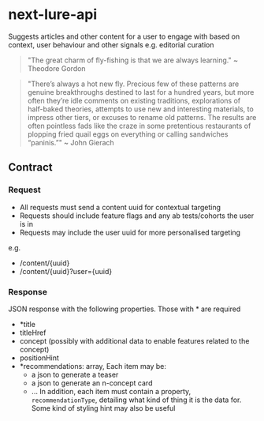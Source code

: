 # next-lure-api
Suggests articles and other content for a user to engage with based on context, user behaviour and other signals e.g. editorial curation

> "The great charm of fly-fishing is that we are always learning." ~ Theodore Gordon

> "There’s always a hot new fly. Precious few of these patterns are genuine breakthroughs destined to last for a hundred years, but more often they’re idle comments on existing traditions, explorations of half-baked theories, attempts to use new and interesting materials, to impress other tiers, or excuses to rename old patterns. The results are often pointless fads like the craze in some pretentious restaurants of plopping fried quail eggs on everything or calling sandwiches “paninis.”" ~ John Gierach

## Contract

### Request
- All requests must send a content uuid for contextual targeting
- Requests should include feature flags and any ab tests/cohorts the user is in
- Requests may include the user uuid for more personalised targeting

e.g.
- /content/{uuid} 
- /content/{uuid}?user={uuid}

### Response
JSON response with the following properties. Those with * are required
- *title
- titleHref
- concept (possibly with additional data to enable features related to the concept)
- positionHint
- *recommendations: array, Each item may be:
  - a json to generate a teaser
  - a json to generate an n-concept card
  - ...
  In addition, each item must contain a property, `recommendationType`, detailing what kind of thing it is the data for. Some kind of styling hint may also be useful
